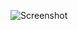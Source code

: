 ![Screenshot](https://raw.githubusercontent.com/Cryakl/Ultimate-RAT-Collection/refs/heads/main/FinalFantasy/FinalFantasy%201.00/Screenshot.png)
